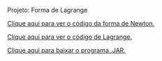 Projeto: Forma de Lagrange

[Clique aqui para ver o código da forma de Newton.](https://github.com/leo-morita/forma-de-lagrange/blob/master/codigos/src/br/com/unifil/lagrange/controller/FormaDeNewton.java)

[Clique aqui para ver o código de Lagrange.](https://github.com/leo-morita/forma-de-lagrange/blob/master/codigos/src/br/com/unifil/lagrange/controller/FormaDeLagrange.java)

[Clique aqui para baixar o programa .JAR.](https://github.com/leo-morita/forma-de-lagrange/blob/master/JAR/m%C3%A9todo%20de%20lagrange%20e%20newton.jar?raw=true)
